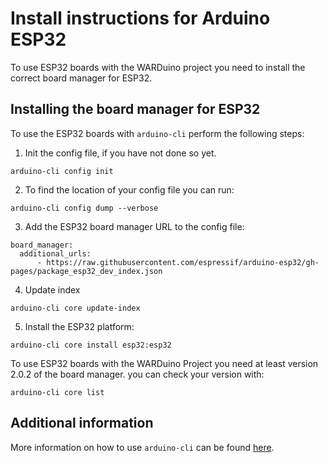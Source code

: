 # Install instructions for Arduino ESP32

To use ESP32 boards with the WARDuino project you need to install the correct board manager for ESP32.

## Installing the board manager for ESP32

To use the ESP32 boards with `arduino-cli` perform the following steps:

1. Init the config file, if you have not done so yet.

```
arduino-cli config init
```

2. To find the location of your config file you can run:

```
arduino-cli config dump --verbose
```

3. Add the ESP32 board manager URL to the config file:

```
board_manager:
  additional_urls:
      - https://raw.githubusercontent.com/espressif/arduino-esp32/gh-pages/package_esp32_dev_index.json
```

4. Update index

```
arduino-cli core update-index
```

5. Install the ESP32 platform:

```
arduino-cli core install esp32:esp32
```

To use ESP32 boards with the WARDuino Project you need at least version 2.0.2 of the board manager.
you can check your version with:

```
arduino-cli core list
```

## Additional information

More information on how to use `arduino-cli` can be found [here](https://arduino.github.io/arduino-cli/0.21/getting-started/).

